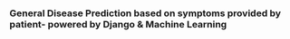 ### General Disease Prediction based on symptoms provided by patient- powered by Django & Machine Learning


